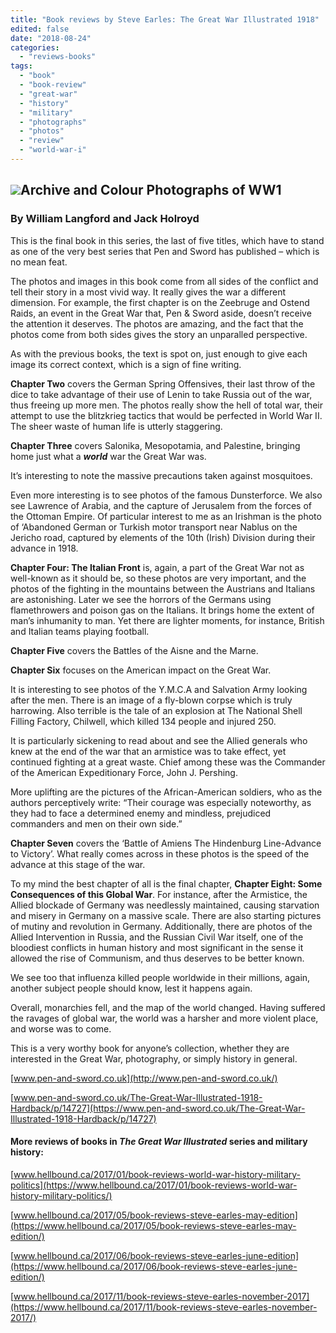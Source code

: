 ```yaml
---
title: "Book reviews by Steve Earles: The Great War Illustrated 1918"
edited: false
date: "2018-08-24"
categories:
  - "reviews-books"
tags:
  - "book"
  - "book-review"
  - "great-war"
  - "history"
  - "military"
  - "photographs"
  - "photos"
  - "review"
  - "world-war-i"
---
```


## ![](https://www.hellbound.ca/wp-content/uploads/2018/08/Great-War-Illustrated-1918.jpg)Archive and Colour Photographs of WW1

### By William Langford and Jack Holroyd

This is the final book in this series, the last of five titles, which have to stand as one of the very best series that Pen and Sword has published – which is no mean feat.

The photos and images in this book come from all sides of the conflict and tell their story in a most vivid way. It really gives the war a different dimension. For example, the first chapter is on the Zeebruge and Ostend Raids, an event in the Great War that, Pen & Sword aside, doesn’t receive the attention it deserves. The photos are amazing, and the fact that the photos come from both sides gives the story an unparalled perspective.

As with the previous books, the text is spot on, just enough to give each image its correct context, which is a sign of fine writing.

**Chapter Two** covers the German Spring Offensives, their last throw of the dice to take advantage of their use of Lenin to take Russia out of the war, thus freeing up more men. The photos really show the hell of total war, their attempt to use the blitzkrieg tactics that would be perfected in World War II. The sheer waste of human life is utterly staggering.

**Chapter Three** covers Salonika, Mesopotamia, and Palestine, bringing home just what a **_world_** war the Great War was.

It’s interesting to note the massive precautions taken against mosquitoes.

Even more interesting is to see photos of the famous Dunsterforce. We also see Lawrence of Arabia, and the capture of Jerusalem from the forces of the Ottoman Empire. Of particular interest to me as an Irishman is the photo of ‘Abandoned German or Turkish motor transport near Nablus on the Jericho road, captured by elements of the 10th (Irish) Division during their advance in 1918.

**Chapter Four: The Italian Front** is, again, a part of the Great War not as well-known as it should be, so these photos are very important, and the photos of the fighting in the mountains between the Austrians and Italians are astonishing. Later we see the horrors of the Germans using flamethrowers and poison gas on the Italians. It brings home the extent of man’s inhumanity to man. Yet there are lighter moments, for instance, British and Italian teams playing football.

**Chapter Five** covers the Battles of the Aisne and the Marne.

**Chapter Six** focuses on the American impact on the Great War.

It is interesting to see photos of the Y.M.C.A and Salvation Army looking after the men. There is an image of a fly-blown corpse which is truly harrowing. Also terrible is the tale of an explosion at The National Shell Filling Factory, Chilwell, which killed 134 people and injured 250.

It is particularly sickening to read about and see the Allied generals who knew at the end of the war that an armistice was to take effect, yet continued fighting at a great waste. Chief among these was the Commander of the American Expeditionary Force, John J. Pershing.

More uplifting are the pictures of the African-American soldiers, who as the authors perceptively write: “Their courage was especially noteworthy, as they had to face a determined enemy and mindless, prejudiced commanders and men on their own side.”

**Chapter Seven** covers the ‘Battle of Amiens The Hindenburg Line-Advance to Victory’. What really comes across in these photos is the speed of the advance at this stage of the war.

To my mind the best chapter of all is the final chapter, **Chapter Eight: Some Consequences of this Global War**. For instance, after the Armistice, the Allied blockade of Germany was needlessly maintained, causing starvation and misery in Germany on a massive scale. There are also starting pictures of mutiny and revolution in Germany. Additionally, there are photos of the Allied Intervention in Russia, and the Russian Civil War itself, one of the bloodiest conflicts in human history and most significant in the sense it allowed the rise of Communism, and thus deserves to be better known.

We see too that influenza killed people worldwide in their millions, again, another subject people should know, lest it happens again.

Overall, monarchies fell, and the map of the world changed. Having suffered the ravages of global war, the world was a harsher and more violent place, and worse was to come.

This is a very worthy book for anyone’s collection, whether they are interested in the Great War, photography, or simply history in general.

[www.pen-and-sword.co.uk](http://www.pen-and-sword.co.uk/)

[www.pen-and-sword.co.uk/The-Great-War-Illustrated-1918-Hardback/p/14727](https://www.pen-and-sword.co.uk/The-Great-War-Illustrated-1918-Hardback/p/14727)

#### More reviews of books in _The Great War Illustrated_ series and military history:

[www.hellbound.ca/2017/01/book-reviews-world-war-history-military-politics](https://www.hellbound.ca/2017/01/book-reviews-world-war-history-military-politics/)

[www.hellbound.ca/2017/05/book-reviews-steve-earles-may-edition](https://www.hellbound.ca/2017/05/book-reviews-steve-earles-may-edition/)

[www.hellbound.ca/2017/06/book-reviews-steve-earles-june-edition](https://www.hellbound.ca/2017/06/book-reviews-steve-earles-june-edition/)

[www.hellbound.ca/2017/11/book-reviews-steve-earles-november-2017](https://www.hellbound.ca/2017/11/book-reviews-steve-earles-november-2017/)

